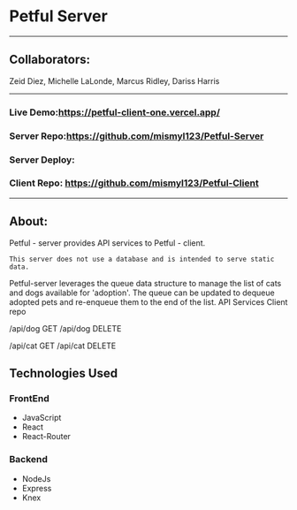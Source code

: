 # Petful Server
---------------------------------------------------------------------------------

## Collaborators:
Zeid Diez,
Michelle LaLonde,
Marcus Ridley,
Dariss Harris

---------------------------------------------------------------------------------

### Live Demo:https://petful-client-one.vercel.app/

### Server Repo:https://github.com/mismyl123/Petful-Server
### Server Deploy: 
### Client Repo: https://github.com/mismyl123/Petful-Client
---------------------------------------------------------------------------------

## About:


Petful - server provides API services to Petful - client.

    This server does not use a database and is intended to serve static data.

Petful-server leverages the queue data structure to manage the list of cats and dogs available for 'adoption'. The queue can be updated to dequeue adopted pets and re-enqueue them to the end of the list.
API Services
Client repo



/api/dog GET
/api/dog DELETE

/api/cat GET
/api/cat DELETE

## Technologies Used

### FrontEnd

   * JavaScript
   * React
   * React-Router

### Backend

   * NodeJs
   * Express
   * Knex

